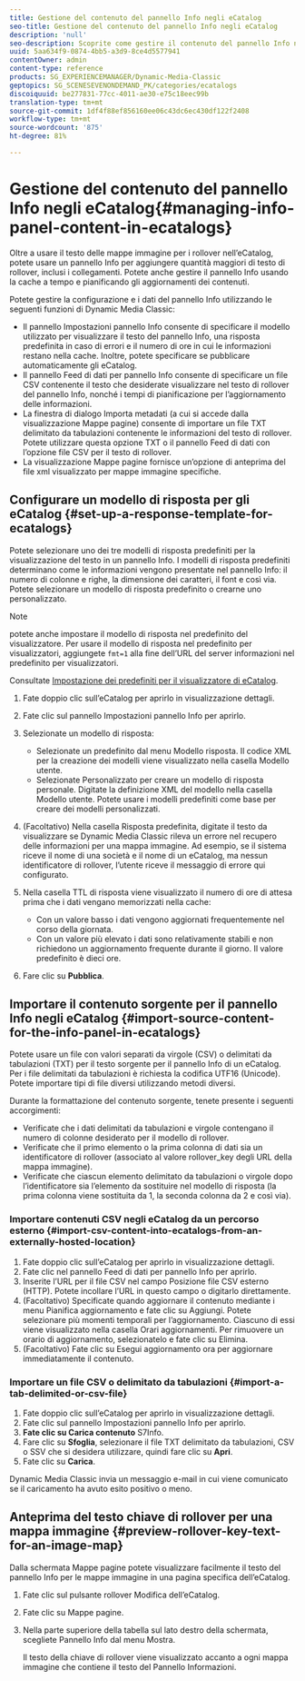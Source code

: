 ```yaml
---
title: Gestione del contenuto del pannello Info negli eCatalog
seo-title: Gestione del contenuto del pannello Info negli eCatalog
description: 'null'
seo-description: Scoprite come gestire il contenuto del pannello Info negli eCatalog.
uuid: 5aa634f9-0874-4bb5-a3d9-8ce4d5577941
contentOwner: admin
content-type: reference
products: SG_EXPERIENCEMANAGER/Dynamic-Media-Classic
geptopics: SG_SCENESEVENONDEMAND_PK/categories/ecatalogs
discoiquuid: be277831-77cc-4011-ae30-e75c18eec99b
translation-type: tm+mt
source-git-commit: 1df4f88ef856160ee06c43dc6ec430df122f2408
workflow-type: tm+mt
source-wordcount: '875'
ht-degree: 81%

---
```



# Gestione del contenuto del pannello Info negli eCatalog{#managing-info-panel-content-in-ecatalogs}

Oltre a usare il testo delle mappe immagine per i rollover nell’eCatalog, potete usare un pannello Info per aggiungere quantità maggiori di testo di rollover, inclusi i collegamenti. Potete anche gestire il pannello Info usando la cache a tempo e pianificando gli aggiornamenti dei contenuti.

Potete gestire la configurazione e i dati del pannello Info utilizzando le seguenti funzioni di Dynamic Media Classic:

* Il pannello Impostazioni pannello Info consente di specificare il modello utilizzato per visualizzare il testo del pannello Info, una risposta predefinita in caso di errori e il numero di ore in cui le informazioni restano nella cache. Inoltre, potete specificare se pubblicare automaticamente gli eCatalog.
* Il pannello Feed di dati per pannello Info consente di specificare un file CSV contenente il testo che desiderate visualizzare nel testo di rollover del pannello Info, nonché i tempi di pianificazione per l’aggiornamento delle informazioni.
* La finestra di dialogo Importa metadati (a cui si accede dalla visualizzazione Mappe pagine) consente di importare un file TXT delimitato da tabulazioni contenente le informazioni del testo di rollover. Potete utilizzare questa opzione TXT o il pannello Feed di dati con l’opzione file CSV per il testo di rollover.
* La visualizzazione Mappe pagine fornisce un’opzione di anteprima del file xml visualizzato per mappe immagine specifiche.

## Configurare un modello di risposta per gli eCatalog {#set-up-a-response-template-for-ecatalogs}

Potete selezionare uno dei tre modelli di risposta predefiniti per la visualizzazione del testo in un pannello Info. I modelli di risposta predefiniti determinano come le informazioni vengono presentate nel pannello Info: il numero di colonne e righe, la dimensione dei caratteri, il font e così via. Potete selezionare un modello di risposta predefinito o crearne uno personalizzato.

>[!NOTE]
>
>potete anche impostare il modello di risposta nel predefinito del visualizzatore. Per usare il modello di risposta nel predefinito per visualizzatori, aggiungete `fmt=1` alla fine dell’URL del server informazioni nel predefinito per visualizzatori.
>
>Consultate [Impostazione dei predefiniti per il visualizzatore di eCatalog](setting-ecatalog-viewer-presets.md#setting_up_ecatalog_viewer_presets).

1. Fate doppio clic sull’eCatalog per aprirlo in visualizzazione dettagli.
1. Fate clic sul pannello Impostazioni pannello Info per aprirlo.
1. Selezionate un modello di risposta:

   * Selezionate un predefinito dal menu Modello risposta. Il codice XML per la creazione dei modelli viene visualizzato nella casella Modello utente.
   * Selezionate Personalizzato per creare un modello di risposta personale. Digitate la definizione XML del modello nella casella Modello utente. Potete usare i modelli predefiniti come base per creare dei modelli personalizzati.

1. (Facoltativo) Nella casella Risposta predefinita, digitate il testo da visualizzare se Dynamic Media Classic rileva un errore nel recupero delle informazioni per una mappa immagine. Ad esempio, se il sistema riceve il nome di una società e il nome di un eCatalog, ma nessun identificatore di rollover, l’utente riceve il messaggio di errore qui configurato.
1. Nella casella TTL di risposta viene visualizzato il numero di ore di attesa prima che i dati vengano memorizzati nella cache:

   * Con un valore basso i dati vengono aggiornati frequentemente nel corso della giornata.
   * Con un valore più elevato i dati sono relativamente stabili e non richiedono un aggiornamento frequente durante il giorno. Il valore predefinito è dieci ore.

1. Fare clic su **Pubblica**.

## Importare il contenuto sorgente per il pannello Info negli eCatalog {#import-source-content-for-the-info-panel-in-ecatalogs}

Potete usare un file con valori separati da virgole (CSV) o delimitati da tabulazioni (TXT) per il testo sorgente per il pannello Info di un eCatalog. Per i file delimitati da tabulazioni è richiesta la codifica UTF16 (Unicode). Potete importare tipi di file diversi utilizzando metodi diversi.

Durante la formattazione del contenuto sorgente, tenete presente i seguenti accorgimenti:

* Verificate che i dati delimitati da tabulazioni e virgole contengano il numero di colonne desiderato per il modello di rollover.
* Verificate che il primo elemento o la prima colonna di dati sia un identificatore di rollover (associato al valore rollover_key degli URL della mappa immagine).
* Verificate che ciascun elemento delimitato da tabulazioni o virgole dopo l’identificatore sia l’elemento da sostituire nel modello di risposta (la prima colonna viene sostituita da $1$, la seconda colonna da $2$ e così via).

### Importare contenuti CSV negli eCatalog da un percorso esterno {#import-csv-content-into-ecatalogs-from-an-externally-hosted-location}

1. Fate doppio clic sull’eCatalog per aprirlo in visualizzazione dettagli.
1. Fate clic nel pannello Feed di dati per pannello Info per aprirlo.
1. Inserite l’URL per il file CSV nel campo Posizione file CSV esterno (HTTP). Potete incollare l’URL in questo campo o digitarlo direttamente.
1. (Facoltativo) Specificate quando aggiornare il contenuto mediante i menu Pianifica aggiornamento e fate clic su Aggiungi. Potete selezionare più momenti temporali per l’aggiornamento. Ciascuno di essi viene visualizzato nella casella Orari aggiornamenti. Per rimuovere un orario di aggiornamento, selezionatelo e fate clic su Elimina.
1. (Facoltativo) Fate clic su Esegui aggiornamento ora per aggiornare immediatamente il contenuto.

### Importare un file CSV o delimitato da tabulazioni  {#import-a-tab-delimited-or-csv-file}

<!-- 

Comment Type: remark
Last Modified By: unknown unknown 
Last Modified Date: 

<p>SR changed this section 10/23/2012</p>

 -->

1. Fate doppio clic sull’eCatalog per aprirlo in visualizzazione dettagli.
1. Fate clic sul pannello Impostazioni pannello Info per aprirlo.
1. **Fate clic su Carica contenuto** S7Info.
1. Fare clic su **Sfoglia**, selezionare il file TXT delimitato da tabulazioni, CSV o SSV che si desidera utilizzare, quindi fare clic su **Apri**.
1. Fate clic su **Carica**.

Dynamic Media Classic invia un messaggio e-mail in cui viene comunicato se il caricamento ha avuto esito positivo o meno.

## Anteprima del testo chiave di rollover per una mappa immagine {#preview-rollover-key-text-for-an-image-map}

Dalla schermata Mappe pagine potete visualizzare facilmente il testo del pannello Info per le mappe immagine in una pagina specifica dell’eCatalog.

1. Fate clic sul pulsante rollover Modifica dell’eCatalog.
1. Fate clic su Mappe pagine.
1. Nella parte superiore della tabella sul lato destro della schermata, scegliete Pannello Info dal menu Mostra.

   Il testo della chiave di rollover viene visualizzato accanto a ogni mappa immagine che contiene il testo del Pannello Informazioni.

